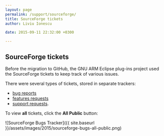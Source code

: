 ```yaml
---
layout: page
permalink: /support/sourceforge/
title: SourceForge tickets
author: Liviu Ionescu

date: 2015-09-11 22:32:00 +0300

---
```


## SourceForge tickets

Before the migration to GitHub, the GNU ARM Eclipse plug-ins project used the SourceForge tickets to keep track of various issues.

There were several types of tickets, stored in separate trackers:

* [bug reports](https://sourceforge.net/p/gnuarmeclipse/bugs/search/?q=private%3Afalse)
* [features requests](https://sourceforge.net/p/gnuarmeclipse/feature-requests/search/?q=private%3Afalse)
* [support requests](https://sourceforge.net/p/gnuarmeclipse/support-requests/search/?q=private%3Afalse).

To view **all** tickets, click the **All Public** button:

![SourceForge Bugs Tracker]({{ site.baseurl }}/assets/images/2015/sourceforge-bugs-all-public.png)

